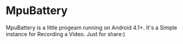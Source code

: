 # MpuBattery
MpuBattery is a little progeam running on Android 4.1+. It's a Simple instance for Recording a Video. Just for share:)
